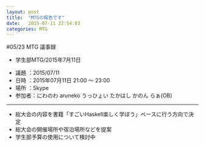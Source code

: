 ```yaml
---
layout: post
title:  "MTGの報告です"
date:   2015-07-11 22:54:03
categories: MTG
---
```


#05/23 MTG 議事録

* 学生部MTG/2015年7月11日

- 議題 ：2015/07/11
- 日時 ：2015年07月11日 21:00 ～ 23:00
- 場所 ：Skype
- 参加者：にわのわ aruneko うっひょい たかはし かのん らぁ(OB)

---

- 総大会の内容を書籍「すごいHaskell楽しく学ぼう」ベースに行う方向で決定
- 総大会の開催場所や宿泊場所などを提案
- 学生部予算の使用について検討中
